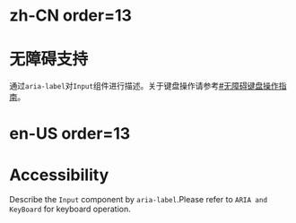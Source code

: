# zh-CN order=13

# 无障碍支持

通过`aria-label`对`Input`组件进行描述。关于键盘操作请参考[#无障碍键盘操作指南](#无障碍键盘操作指南)。

# en-US order=13

# Accessibility

Describe the `Input` component by `aria-label`.Please refer to `ARIA and KeyBoard` for keyboard operation.
